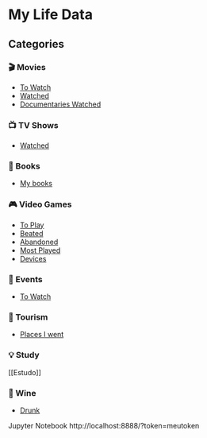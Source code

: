# My Life Data

## Categories

### 🎬 Movies
- [To Watch](data/movies/movies_to_watch.csv)
- [Watched](data/movies/movies_watched.csv)
- [Documentaries Watched](data/documentaries/documentaries_watched.csv)

### 📺 TV Shows
- [Watched](data/tv-series/series_watched.csv)

### 📖 Books
- [My books](data/books/my-books.md)

### 🎮 Video Games
- [To Play](data/games/games_to_play.csv)
- [Beated](data/games/games_beated.csv)
- [Abandoned](data/games/games_abandoned.csv)
- [Most Played](data/games/most_played_games.csv)
- [Devices](data/devices.csv)

### 📅 Events
- [To Watch](data/events/events_to_watch.csv)

### 🚀 Tourism
- [Places I went](data/tourism/places_i_went.csv)

### 💡 Study
[[Estudo]]

### 🍷 Wine
- [Drunk](data/wine/wine_experiences.csv)

Jupyter Notebook
http://localhost:8888/?token=meutoken
